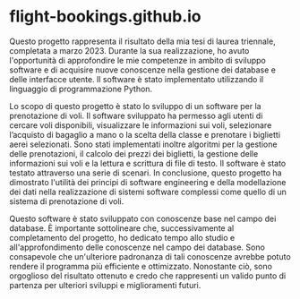 # flight-bookings.github.io

Questo progetto rappresenta il risultato della mia tesi di laurea triennale, completata a marzo 2023. Durante la sua realizzazione, 
ho avuto l'opportunità di approfondire le mie competenze in ambito di sviluppo software e di acquisire nuove conoscenze nella gestione dei database 
e delle interfacce utente. Il software è stato implementato utilizzando il linguaggio di programmazione Python.

Lo scopo di questo progetto è stato lo sviluppo di un software per la prenotazione di voli. 
Il software sviluppato ha permesso agli utenti di cercare voli disponibili, visualizzare le informazioni sui voli, selezionare l’acquisto di bagaglio a mano o 
la scelta della classe e prenotare i biglietti aerei selezionati. 
Sono stati implementati inoltre algoritmi per la gestione delle prenotazioni, il calcolo dei prezzi dei biglietti, la gestione delle informazioni sui voli e 
la lettura e scrittura di file di testo. Il software è stato testato attraverso una serie di scenari.
In conclusione, questo progetto ha dimostrato l'utilità dei principi di software engineering e della modellazione dei dati nella realizzazione di sistemi software complessi come quello di un sistema di prenotazione di voli.

Questo software è stato sviluppato con conoscenze base nel campo dei database. È importante sottolineare che, successivamente al completamento del progetto, ho dedicato tempo allo studio e all'approfondimento delle conoscenze nel campo dei database. Sono consapevole che un'ulteriore padronanza di tali conoscenze avrebbe potuto rendere il programma più efficiente e ottimizzato. Nonostante ciò, sono orgoglioso del risultato ottenuto e credo che rappresenti un valido punto di partenza per ulteriori sviluppi e miglioramenti futuri.
